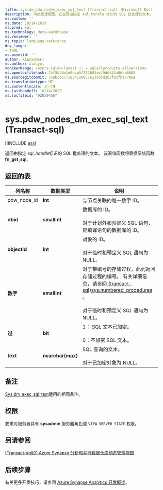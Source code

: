 ```yaml
---
title: sys.dm_pdw_nodes_exec_sql_text (Transact-sql) |Microsoft Docs
description: 动态管理视图，它返回由指定 sql_handle 标识的 SQL 批处理的文本。
ms.custom: ''
ms.date: 10/14/2019
ms.prod: sql
ms.technology: data-warehouse
ms.reviewer: ''
ms.topic: language-reference
dev_langs:
- TSQL
ms.assetid: ''
author: XiaoyuMSFT
ms.author: xiaoyul
monikerRange: =azure-sqldw-latest || = sqlallproducts-allversions
ms.openlocfilehash: 2bf5b58a1e9dca5f282691ae29dd534a06ca5002
ms.sourcegitcommit: 76ab3b57718341c6057613c9bd38cf82fb17786e
ms.translationtype: MT
ms.contentlocale: zh-CN
ms.lasthandoff: 10/14/2020
ms.locfileid: "92059466"
---
```

# <a name="syspdw_nodes_dm_exec_sql_text-transact-sql"></a>sys.pdw_nodes_dm_exec_sql_text (Transact-sql) 
[!INCLUDE [asa](../../includes/applies-to-version/asa.md)]

返回由指定 *sql_handle*标识的 SQL 批处理的文本。 该表值函数将替换系统函数 **fn_get_sql**。  
   
## <a name="table-returned"></a>返回的表  
|列名称|数据类型|说明|  
|-----------------|---------------|-----------------|  
|pdw_node_id|**int**|与节点关联的唯一数字 ID。|
|**dbid**|**smallint**|数据库的 ID。<br /><br /> 对于计划外和预定义 SQL 语句，是编译语句的数据库的 ID。|  
|**objectid**|**int**|对象的 ID。<br /><br /> 对于临时和预定义 SQL 语句为 NULL。|  
|**数字**|**smallint**|对于带编号的存储过程，此列返回存储过程的编号。 有关详细信息，请参阅 [&#40;transact-sql&#41;sys.numbered_procedures ](../../relational-databases/system-catalog-views/sys-numbered-procedures-transact-sql.md)。<br /><br /> 对于临时和预定义 SQL 语句为 NULL。|  
|**过**|**bit**|1： SQL 文本已加密。<br /><br /> 0：不加密 SQL 文本。|  
|**text**|**nvarchar(max)**|SQL 查询的文本。<br /><br /> 对于已加密对象为 NULL。|  

## <a name="remarks"></a>备注  
[Sys.dm_exec_sql_text](./sys-dm-exec-sql-text-transact-sql.md?view=sql-server-ver15)适用的相同备注。  
  
## <a name="permissions"></a>权限  
 要求对服务器具有 **sysadmin** 服务器角色或 `VIEW SERVER STATE` 权限。  
  
## <a name="see-also"></a>另请参阅  
 [&#40;Transact-sql&#41;的 Azure Synapse 分析和并行数据仓库动态管理视图 ](../../relational-databases/system-dynamic-management-views/sql-and-parallel-data-warehouse-dynamic-management-views.md)  

  ## <a name="next-steps"></a>后续步骤
 有关更多开发技巧，请参阅 [Azure Synapse Analytics 开发概述](/azure/sql-data-warehouse/sql-data-warehouse-overview-develop)。